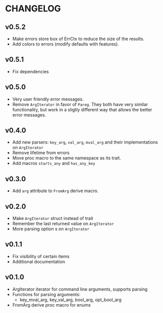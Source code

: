 # CHANGELOG

## v0.5.2
- Make errors store box of ErrCtx to reduce the size of the results.
- Add colors to errors (modify defaults with features).

## v0.5.1
- Fix dependencies

## v0.5.0
- Very user friendly error messages.
- Remove `ArgIterator` in favor of `Pareg`. They both have very similar
  functionality, but work in a sligtly different way that allows the better
  error messages.

## v0.4.0
- Add new parsers: `key_arg`, `val_arg`, `mval_arg` and their implementations
  on `ArgIterator`
- Remove lifetime from errors
- Move proc macro to the same namespace as its trait.
- Add macros `starts_any` and `has_any_key`

## v0.3.0
- Add `arg` attribute to `FromArg` derive macro.

## v0.2.0
- Make `ArgIterator` struct instead of trait
- Remember the last returned value on `ArgIterator`
- More parsing option s on `ArgIterator`

## v0.1.1
- Fix visibility of certain items
- Additional documentation

## v0.1.0
- ArgIterator iterator for command line arguments, supports parsing
- Functions for parsing arguments:
    - key_mval_arg, key_val_arg, bool_arg, opt_bool_arg
- FromArg derive proc macro for enums
